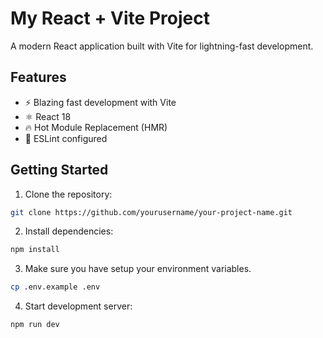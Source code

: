 # My React + Vite Project

A modern React application built with Vite for lightning-fast development.

## Features

- ⚡️ Blazing fast development with Vite
- ⚛️ React 18
- 🔥 Hot Module Replacement (HMR)
- 🎨 ESLint configured

## Getting Started

1. Clone the repository:

```bash
git clone https://github.com/yourusername/your-project-name.git
```

2. Install dependencies:

```bash
npm install
```

3. Make sure you have setup your environment variables.

```bash
cp .env.example .env
```

4. Start development server:

```bash
npm run dev
```
